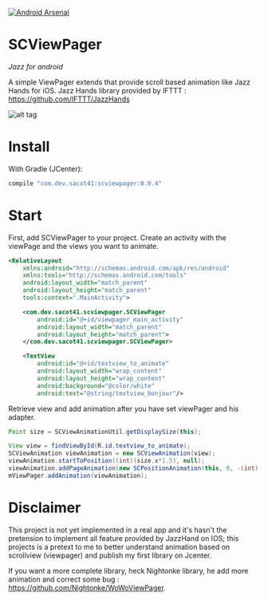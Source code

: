 [![Android Arsenal](https://img.shields.io/badge/Android%20Arsenal-SCViewPager-green.svg?style=flat)](https://android-arsenal.com/details/1/2369)

# SCViewPager
_Jazz for android_

A simple ViewPager extends that provide scroll based animation like Jazz Hands for iOS.
Jazz Hands library provided by IFTTT : https://github.com/IFTTT/JazzHands

![alt tag](https://github.com/sacot41/SCViewPager/blob/master/example_2.gif?raw=true)

# Install

With Gradle (JCenter):

``` groovy
compile "com.dev.sacot41:scviewpager:0.0.4"
```

# Start

First, add SCViewPager to your project. Create an activity with the viewPage and the views you want to animate.

``` xml
<RelativeLayout
    xmlns:android="http://schemas.android.com/apk/res/android"
	xmlns:tools="http://schemas.android.com/tools"
    android:layout_width="match_parent"
	android:layout_height="match_parent"
	tools:context=".MainActivity">

	<com.dev.sacot41.scviewpager.SCViewPager
        android:id="@+id/viewpager_main_activity"
        android:layout_width="match_parent"
        android:layout_height="match_parent">
	</com.dev.sacot41.scviewpager.SCViewPager>

	<TextView
        android:id="@+id/textview_to_animate"
        android:layout_width="wrap_content"
        android:layout_height="wrap_content"
        android:background="@color/white"
        android:text="@string/textview_bonjour"/>
```

</RelativeLayout>

Retrieve view and add animation after you have set viewPager and his adapter.

``` java
Point size = SCViewAnimationUtil.getDisplaySize(this);

View view = findViewById(R.id.textview_to_animate);
SCViewAnimation viewAnimation = new SCViewAnimation(view);
viewAnimation.startToPosition((int)(size.x*1.5), null);
viewAnimation.addPageAnimation(new SCPositionAnimation(this, 0, -(int)(size.x*1.5), 0));
mViewPager.addAnimation(viewAnimation);
```

# Disclaimer

This project is not yet implemented in a real app and it's hasn't the pretension to implement all feature provided by JazzHand on IOS; this projects is a pretext to me to better understand animation based on scrollview (viewpager) and publish my first library on Jcenter.

If you want a more complete library, heck Nightonke library, he add more animation and correct some bug : https://github.com/Nightonke/WoWoViewPager.
